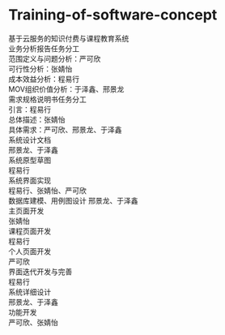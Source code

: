 # Training-of-software-concept
基于云服务的知识付费与课程教育系统  
业务分析报告任务分工  
范围定义与问题分析：严可欣  
可行性分析：张婧怡  
成本效益分析：程易行  
MOV组织价值分析：于泽鑫、邢景龙  
需求规格说明书任务分工  
引言：程易行  
总体描述：张婧怡  
具体需求：严可欣、邢景龙、于泽鑫  
系统设计文档  
邢景龙、于泽鑫  
系统原型草图  
程易行  
系统界面实现  
程易行、张婧怡、严可欣  
数据库建模、用例图设计
邢景龙、于泽鑫  
主页面开发  
张婧怡  
课程页面开发  
程易行  
个人页面开发  
严可欣  
界面迭代开发与完善  
程易行  
系统详细设计  
邢景龙、于泽鑫  
功能开发  
严可欣、张婧怡  

